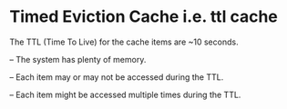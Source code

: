 # Timed Eviction Cache i.e. ttl cache 


The TTL (Time To Live) for the cache items are ~10 seconds.

– The system has plenty of memory.

– Each item may or may not be accessed during the TTL.

– Each item might be accessed multiple times during the TTL.
 
 